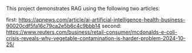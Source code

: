 This project demonstrates RAG using the following two articles:

first: https://apnews.com/article/ai-artificial-intelligence-health-business-90020cdf5fa16c79ca2e5b6c4c9bbb14
second: https://www.reuters.com/business/retail-consumer/mcdonalds-e-coli-crisis-reveals-why-vegetable-contamination-is-harder-problem-2024-10-25/
